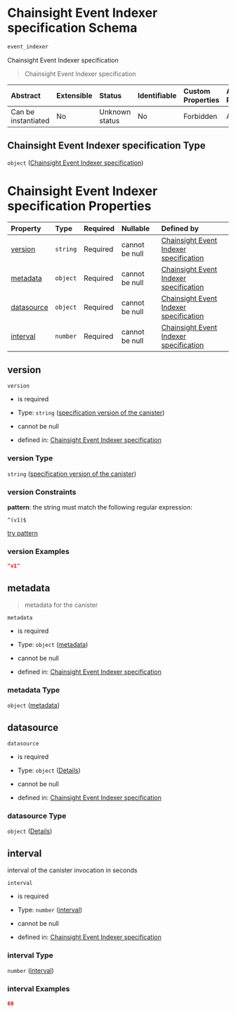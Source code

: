 # Chainsight Event Indexer specification Schema

```txt
event_indexer
```

Chainsight Event Indexer specification

> Chainsight Event Indexer specification

| Abstract            | Extensible | Status         | Identifiable | Custom Properties | Additional Properties | Access Restrictions | Defined In                                                                 |
| :------------------ | :--------- | :------------- | :----------- | :---------------- | :-------------------- | :------------------ | :------------------------------------------------------------------------- |
| Can be instantiated | No         | Unknown status | No           | Forbidden         | Allowed               | none                | [event\_indexer.json](../../out/event_indexer.json "open original schema") |

## Chainsight Event Indexer specification Type

`object` ([Chainsight Event Indexer specification](event_indexer.md))

# Chainsight Event Indexer specification Properties

| Property                  | Type     | Required | Nullable       | Defined by                                                                                                                                             |
| :------------------------ | :------- | :------- | :------------- | :----------------------------------------------------------------------------------------------------------------------------------------------------- |
| [version](#version)       | `string` | Required | cannot be null | [Chainsight Event Indexer specification](event_indexer-properties-specification-version-of-the-canister.md "#/properties/version#/properties/version") |
| [metadata](#metadata)     | `object` | Required | cannot be null | [Chainsight Event Indexer specification](event_indexer-properties-metadata.md "#/properties/metadata#/properties/metadata")                            |
| [datasource](#datasource) | `object` | Required | cannot be null | [Chainsight Event Indexer specification](event_indexer-properties-datasource.md "#/properties/datasource#/properties/datasource")                      |
| [interval](#interval)     | `number` | Required | cannot be null | [Chainsight Event Indexer specification](event_indexer-properties-interval.md "#/properties/interval#/properties/interval")                            |

## version



`version`

*   is required

*   Type: `string` ([specification version of the canister](event_indexer-properties-specification-version-of-the-canister.md))

*   cannot be null

*   defined in: [Chainsight Event Indexer specification](event_indexer-properties-specification-version-of-the-canister.md "#/properties/version#/properties/version")

### version Type

`string` ([specification version of the canister](event_indexer-properties-specification-version-of-the-canister.md))

### version Constraints

**pattern**: the string must match the following regular expression:&#x20;

```regexp
^(v1)$
```

[try pattern](https://regexr.com/?expression=%5E\(v1\)%24 "try regular expression with regexr.com")

### version Examples

```json
"v1"
```

## metadata



> metadata for the canister

`metadata`

*   is required

*   Type: `object` ([metadata](event_indexer-properties-metadata.md))

*   cannot be null

*   defined in: [Chainsight Event Indexer specification](event_indexer-properties-metadata.md "#/properties/metadata#/properties/metadata")

### metadata Type

`object` ([metadata](event_indexer-properties-metadata.md))

## datasource



`datasource`

*   is required

*   Type: `object` ([Details](event_indexer-properties-datasource.md))

*   cannot be null

*   defined in: [Chainsight Event Indexer specification](event_indexer-properties-datasource.md "#/properties/datasource#/properties/datasource")

### datasource Type

`object` ([Details](event_indexer-properties-datasource.md))

## interval

interval of the canister invocation in seconds

`interval`

*   is required

*   Type: `number` ([interval](event_indexer-properties-interval.md))

*   cannot be null

*   defined in: [Chainsight Event Indexer specification](event_indexer-properties-interval.md "#/properties/interval#/properties/interval")

### interval Type

`number` ([interval](event_indexer-properties-interval.md))

### interval Examples

```json
60
```
